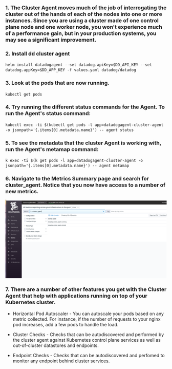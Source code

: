 ### 1. The Cluster Agent moves much of the job of interrogating the cluster out of the hands of each of the nodes into one or more instances. Since you are using a cluster made of one control plane node and one worker node, you won't experience much of a performance gain, but in your production systems, you may see a significant improvement.

### 2. Install dd cluster agent

```
helm install datadogagent --set datadog.apiKey=$DD_API_KEY --set datadog.appKey=$DD_APP_KEY -f values.yaml datadog/datadog
```

### 3. Look at the pods that are now running. 
```
kubectl get pods
```

### 4. Try running the different status commands for the Agent. To run the Agent's status command:
```
kubectl exec -ti $(kubectl get pods -l app=datadogagent-cluster-agent -o jsonpath='{.items[0].metadata.name}') -- agent status
```
### 5. To see the metadata that the cluster Agent is working with, run the Agent's metamap command:
```
k exec -ti $(k get pods -l app=datadogagent-cluster-agent -o jsonpath='{.items[0].metadata.name}') -- agent metamap
```
### 6. Navigate to the Metrics Summary page and search for cluster_agent. Notice that you now have access to a number of new metrics.
![](./img/dd-2-1.png)

### 7. There are a number of other features you get with the Cluster Agent that help with applications running on top of your Kubernetes cluster.

* Horizontal Pod Autoscaler - You can autoscale your pods based on any metric collected. For instance, if the number of requests to your nginx pod increases, add a few pods to handle the load.

* Cluster Checks - Checks that can be autodiscovered and performed by the cluster agent against Kubernetes control plane services as well as out-of-cluster datastores and endpoints.

* Endpoint Checks - Checks that can be autodiscovered and perfomed to monitor any endpoint behind cluster services.